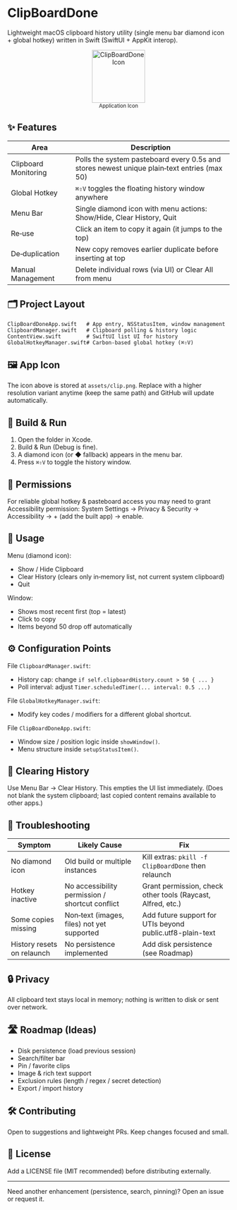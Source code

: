 # ClipBoardDone

Lightweight macOS clipboard history utility (single menu bar diamond icon + global hotkey) written in Swift (SwiftUI + AppKit interop).

<div align="center">
  <img src="clip.icon/clip.png" alt="ClipBoardDone Icon" width="120" height="120" />
  <br/>
  <sub>Application Icon</sub>
</div>

## ✨ Features
| Area | Description |
|------|-------------|
| Clipboard Monitoring | Polls the system pasteboard every 0.5s and stores newest unique plain‑text entries (max 50) |
| Global Hotkey | `⌘⇧V` toggles the floating history window anywhere |
| Menu Bar | Single diamond icon with menu actions: Show/Hide, Clear History, Quit |
| Re‑use | Click an item to copy it again (it jumps to the top) |
| De‑duplication | New copy removes earlier duplicate before inserting at top |
| Manual Management | Delete individual rows (via UI) or Clear All from menu |

## 🗂 Project Layout
```
ClipBoardDoneApp.swift   # App entry, NSStatusItem, window management
ClipboardManager.swift   # Clipboard polling & history logic
ContentView.swift        # SwiftUI list UI for history
GlobalHotkeyManager.swift# Carbon-based global hotkey (⌘⇧V)
```

## 🖼 App Icon
The icon above is stored at `assets/clip.png`. Replace with a higher resolution variant anytime (keep the same path) and GitHub will update automatically.

## 🚀 Build & Run
1. Open the folder in Xcode.
2. Build & Run (Debug is fine).
3. A diamond icon (or ◆ fallback) appears in the menu bar.
4. Press `⌘⇧V` to toggle the history window.

## 🔑 Permissions
For reliable global hotkey & pasteboard access you may need to grant Accessibility permission:
System Settings → Privacy & Security → Accessibility → + (add the built app) → enable.

## 🧰 Usage
Menu (diamond icon):
- Show / Hide Clipboard
- Clear History (clears only in‑memory list, not current system clipboard)
- Quit

Window:
- Shows most recent first (top = latest)
- Click to copy
- Items beyond 50 drop off automatically

## ⚙️ Configuration Points
File `ClipboardManager.swift`:
- History cap: change `if self.clipboardHistory.count > 50 { ... }`
- Poll interval: adjust `Timer.scheduledTimer(... interval: 0.5 ...)`

File `GlobalHotkeyManager.swift`:
- Modify key codes / modifiers for a different global shortcut.

File `ClipBoardDoneApp.swift`:
- Window size / position logic inside `showWindow()`.
- Menu structure inside `setupStatusItem()`.

## 🧹 Clearing History
Use Menu Bar → Clear History. This empties the UI list immediately. (Does not blank the system clipboard; last copied content remains available to other apps.)

## 🧪 Troubleshooting
| Symptom | Likely Cause | Fix |
|---------|--------------|-----|
| No diamond icon | Old build or multiple instances | Kill extras: `pkill -f ClipBoardDone` then relaunch |
| Hotkey inactive | No accessibility permission / shortcut conflict | Grant permission, check other tools (Raycast, Alfred, etc.) |
| Some copies missing | Non‑text (images, files) not yet supported | Add future support for UTIs beyond public.utf8-plain-text |
| History resets on relaunch | No persistence implemented | Add disk persistence (see Roadmap) |

## 🔒 Privacy
All clipboard text stays local in memory; nothing is written to disk or sent over network.

## 🛣 Roadmap (Ideas)
- Disk persistence (load previous session)
- Search/filter bar
- Pin / favorite clips
- Image & rich text support
- Exclusion rules (length / regex / secret detection)
- Export / import history

## 🛠 Contributing
Open to suggestions and lightweight PRs. Keep changes focused and small.

## 📄 License
Add a LICENSE file (MIT recommended) before distributing externally.

---
Need another enhancement (persistence, search, pinning)? Open an issue or request it.
